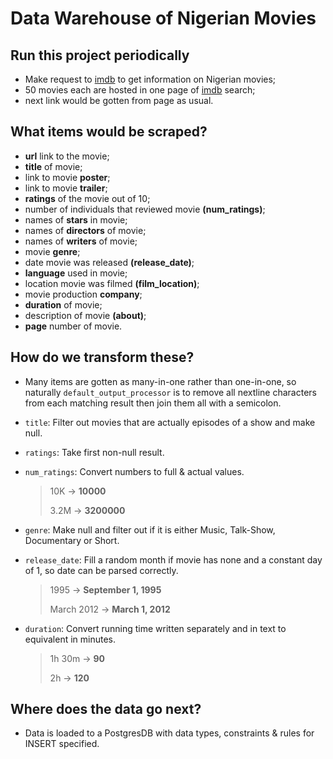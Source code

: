 # Data Warehouse of Nigerian Movies

## Run this project periodically
- Make request to [imdb](imdb.com) to get information on Nigerian movies;
- 50 movies each are hosted in one page of [imdb](imdb.com) search;
- next link would be gotten from page as usual.

## What items would be scraped?
- **url** link to the movie;
- **title** of movie;
- link to movie **poster**;
- link to movie **trailer**;
- **ratings** of the movie out of 10;
- number of individuals that reviewed movie **(num_ratings)**;
- names of **stars** in movie;
- names of **directors** of movie;
- names of **writers** of movie;
- movie **genre**;
- date movie was released **(release_date)**;
- **language** used in movie;
- location movie was filmed **(film_location)**;
- movie production **company**;
- **duration** of movie;
- description of movie **(about)**;
- **page** number of movie.

## How do we transform these?

- Many items are gotten as many-in-one rather than one-in-one, so naturally `default_output_processor` is to remove all nextline characters from each matching result then join them all with a semicolon.

- `title`: Filter out movies that are actually episodes of a show and make null.

- `ratings`: Take first non-null result.

- `num_ratings`: Convert numbers to full & actual values.

    > 10K &rarr; **10000** 
    >
    > 3.2M &rarr; **3200000**

- `genre`: Make null and filter out if it is either Music, Talk-Show, Documentary or Short.

- `release_date`: Fill a random month if movie has none and a constant day of 1, so date can be parsed correctly.

    > 1995 &rarr; **September 1, 1995**
    >
    > March 2012 &rarr; **March 1, 2012**

- `duration`: Convert running time written separately and in text to equivalent in minutes.

    > 1h 30m &rarr; **90**
    >
    > 2h &rarr; **120**

## Where does the data go next?

- Data is loaded to a PostgresDB with data types, constraints & rules for INSERT specified.
